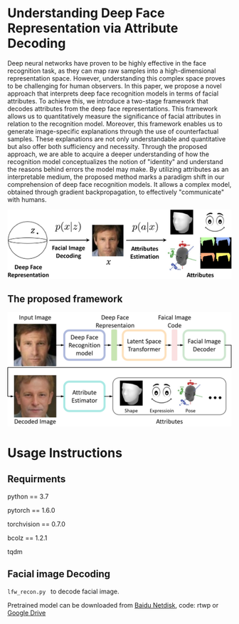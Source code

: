 # Understanding Deep Face Representation via Attribute Decoding

Deep neural networks have proven to be highly effective in the face recognition task, as they can map raw samples into a high-dimensional representation space. However, understanding this complex space proves to be challenging for human observers. In this paper, we propose a novel approach that interprets deep face recognition models in terms of facial attributes. To achieve this, we introduce a two-stage framework that decodes attributes from the deep face representations. This framework allows us to quantitatively measure the significance of facial attributes in relation to the recognition model. Moreover, this framework enables us to generate image-specific explanations through the use of counterfactual samples. These explanations are not only understandable and quantitative but also offer both sufficiency and necessity. Through the proposed approach, we are able to acquire a deeper understanding of how the recognition model conceptualizes the notion of "identity" and understand the reasons behind errors the model may make. By utilizing attributes as an interpretable medium, the proposed method marks a paradigm shift in our comprehension of deep face recognition models. It allows a complex model, obtained through gradient backpropagation, to effectively "communicate" with humans.

![arch](method.png)

## The proposed framework

![arch](framework_infe.png)

# Usage Instructions

## Requirments

python == 3.7

pytorch == 1.6.0

torchvision == 0.7.0

bcolz == 1.2.1

tqdm



## Facial image Decoding

`lfw_recon.py ` to decode facial image.

Pretrained model can be downloaded from [Baidu Netdisk](https://pan.baidu.com/s/1pcF7fq4JtoQQzraq3TR5-w?pwd=rtwp), code: rtwp
or [Google Drive](https://drive.google.com/drive/folders/1mDMeZgqTiaoOvDN6DhFQ7t45IOVAV5jX?usp=sharing)
